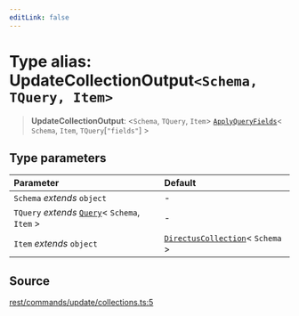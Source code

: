 ```yaml
---
editLink: false
---
```


# Type alias: UpdateCollectionOutput`<Schema, TQuery, Item>`

> **UpdateCollectionOutput**: \<`Schema`, `TQuery`, `Item`\>
> [`ApplyQueryFields`](../../types-1/type-aliases/type-alias.ApplyQueryFields.md)\< `Schema`, `Item`,
> `TQuery`[`"fields"`] \>

## Type parameters

| Parameter                                                                                       | Default                                                                                          |
| :---------------------------------------------------------------------------------------------- | :----------------------------------------------------------------------------------------------- |
| `Schema` _extends_ `object`                                                                     | -                                                                                                |
| `TQuery` _extends_ [`Query`](../../types-1/interfaces/interface.Query.md)\< `Schema`, `Item` \> | -                                                                                                |
| `Item` _extends_ `object`                                                                       | [`DirectusCollection`](../../schema/type-aliases/type-alias.DirectusCollection.md)\< `Schema` \> |

## Source

[rest/commands/update/collections.ts:5](https://github.com/directus/directus/blob/7789a6c53/sdk/src/rest/commands/update/collections.ts#L5)

